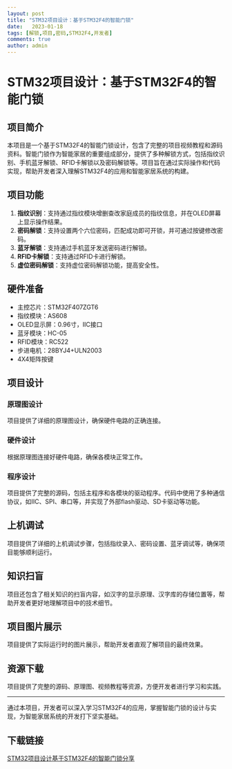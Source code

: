 ```yaml
---
layout: post
title: "STM32项目设计：基于STM32F4的智能门锁"
date:   2023-01-18
tags: [解锁,项目,密码,STM32F4,开发者]
comments: true
author: admin
---
```

# STM32项目设计：基于STM32F4的智能门锁

## 项目简介

本项目是一个基于STM32F4的智能门锁设计，包含了完整的项目视频教程和源码资料。智能门锁作为智能家居的重要组成部分，提供了多种解锁方式，包括指纹识别、手机蓝牙解锁、RFID卡解锁以及密码解锁等。项目旨在通过实际操作和代码实现，帮助开发者深入理解STM32F4的应用和智能家居系统的构建。

## 项目功能

1. **指纹识别**：支持通过指纹模块增删查改家庭成员的指纹信息，并在OLED屏幕上显示操作结果。
2. **密码解锁**：支持设置两个六位密码，匹配成功即可开锁，并可通过按键修改密码。
3. **蓝牙解锁**：支持通过手机蓝牙发送密码进行解锁。
4. **RFID卡解锁**：支持通过RFID卡进行解锁。
5. **虚位密码解锁**：支持虚位密码解锁功能，提高安全性。

## 硬件准备

- 主控芯片：STM32F407ZGT6
- 指纹模块：AS608
- OLED显示屏：0.96寸，IIC接口
- 蓝牙模块：HC-05
- RFID模块：RC522
- 步进电机：28BYJ4+ULN2003
- 4X4矩阵按键

## 项目设计

### 原理图设计

项目提供了详细的原理图设计，确保硬件电路的正确连接。

### 硬件设计

根据原理图连接好硬件电路，确保各模块正常工作。

### 程序设计

项目提供了完整的源码，包括主程序和各模块的驱动程序。代码中使用了多种通信协议，如IIC、SPI、串口等，并实现了外部flash驱动、SD卡驱动等功能。

## 上机调试

项目提供了详细的上机调试步骤，包括指纹录入、密码设置、蓝牙调试等，确保项目能够顺利运行。

## 知识扫盲

项目还包含了相关知识的扫盲内容，如汉字的显示原理、汉字库的存储位置等，帮助开发者更好地理解项目中的技术细节。

## 项目图片展示

项目提供了实际运行时的图片展示，帮助开发者直观了解项目的最终效果。

## 资源下载

项目提供了完整的源码、原理图、视频教程等资源，方便开发者进行学习和实践。

---

通过本项目，开发者可以深入学习STM32F4的应用，掌握智能门锁的设计与实现，为智能家居系统的开发打下坚实基础。

## 下载链接

[STM32项目设计基于STM32F4的智能门锁分享](https://pan.quark.cn/s/8932fe38b6e8)